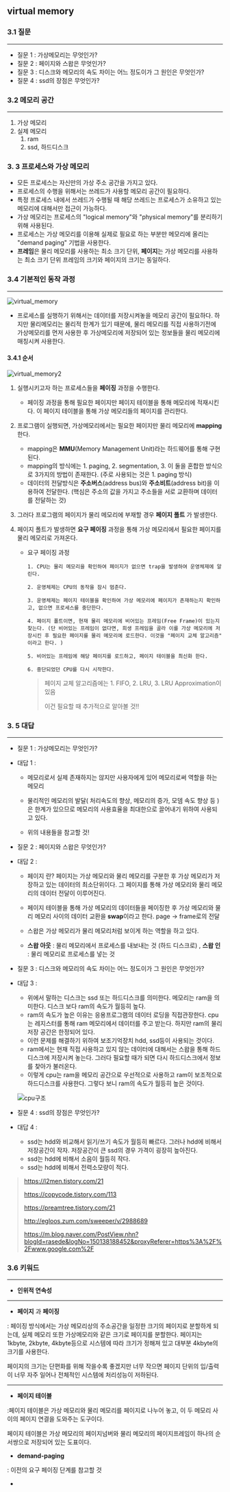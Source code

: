 ## virtual memory



### 3.1 질문

------

- 질문 1 : 가상메모리는 무엇인가? 
- 질문 2 : 페이지와 스왑은 무엇인가? 
- 질문 3 : 디스크와 메모리의 속도 차이는 어느 정도이가 그 원인은 무엇인가? 
- 질문 4 :  ssd의 장점은 무엇인가? 



### 3.2 메모리 공간

---

1. 가상 메모리 
2. 실제 메모리 
   1. ram 
   2. ssd, 하드디스크

### 3. 3 프로세스와 가상 메모리 

* 모든 프로세스는 자신만의 가상 주소 공간을 가지고 있다. 
* 프로세스의 수행을 위해서는 쓰레드가 사용할 메모리 공간이 필요하다. 
* 특정 프로세스 내에서 쓰레드가 수행될 때 해당 쓰레드는 프로세스가 소유하고 있는 메모리에 대해서만 접근이 가능하다. 
* 가상 메모리는 프로세스의 "logical memory"와 "physical memory"를 분리하기 위해 사용된다. 
* 프로세스는 가상 메모리를 이용해 실제로 필요로 하는 부분만 메모리에 올리는 "demand paging" 기법을 사용한다. 
* **프레임**은 물리 메모리를 사용하는 최소 크기 단위, **페이지**는 가상 메모리를 사용하는 최소 크기 단위  프레임의 크기와 페이지의 크기는 동일하다.



### 3.4 기본적인 동작 과정

---



![virtual_memory](img\virtual_memory.png)

* 프로세스를 실행하기 위해서는 데이터를 저장시켜놓을 메모리 공간이 필요하다. 하지만 물리메모리는 물리적 한계가 있기 때문에, 물리 메모리를 직접 사용하기전에 가상메모리를 먼저 사용한 후 가상메모리에 저장되어 있는 정보들을 물리 메모리에 매칭시켜 사용한다. 



#### 3.4.1 순서 

![virtual_memory2](img\virtual_memory2.png)

1. 실행시키고자 하는 프로세스들을 **페이징** 과정을 수행한다. 

   * 페이징 과정을 통해 필요한 페이지만 페이지 테이블을 통해 메모리에 적재시킨다. 이 페이지 테이블을 통해 가상 메모리들의 페이지를 관리한다. 

2. 프로그램이 실행되면, 가상메모리에서는 필요한 페이지만 물리 메모리에 **mapping** 한다. 

   * mapping은 **MMU**(Memory Management Unit)라는 하드웨어를 통해 구현된다. 
   * mapping의 방식에는 1. paging, 2. segmentation, 3. 이 둘을 혼합한 방식으로 3가지의 방법이 존재한다. (주로 사용되는 것은 1. paging 방식)
   * 데이터의 전달방식은 **주소버스**(address bus)와 **주소비트**(address bit)을 이용하여 전달한다. (핵심은 주소의 값을 가지고 주소들을 서로 교환하며 데이터를 전달하는 것)

3. 그러다 프로그램의 페이지가 물리 메모리에 부재할 경우 **페이지 폴트** 가 발생한다. 

4. 페이지 폴트가 발생하면 **요구 페이징** 과정을 통해 가상 메모리에서 필요한 페이지를 물리 메모리로 가져온다. 

   * 요구 페이징 과정 

     ```
     1. CPU는 물리 메모리을 확인하여 페이지가 없으면 trap을 발생하여 운영체제에 알린다.
     
     2. 운영체제는 CPU의 동작을 잠시 멈춘다.
     
     3. 운영체제는 페이지 테이블을 확인하여 가상 메모리에 페이지가 존재하는지 확인하고, 없으면 프로세스를 중단한다.
     
     4. 페이지 폴트이면, 현재 물리 메모리에 비어있는 프레임(Free Frame)이 있는지 찾는다. (단 비어있는 프레임이 없다면, 희생 프레임을 골라 이를 가상 메모리에 저장시킨 후 필요한 페이지를 물리 메모리에 로드한다. 이것을 "페이지 교체 알고리즘" 이라고 한다. )
     
     5. 비어있는 프레임에 해당 페이지를 로드하고, 페이지 테이블을 최신화 한다.
     
     6. 중단되었던 CPU를 다시 시작한다. 
     ```

     > 페이지 교체 알고리즘에는 1. FIFO, 2. LRU, 3. LRU Approximation이 있음 
     >
     > 이건 필요할 때 추가적으로 알아볼 것!!

   

### 3. 5 대답

------

- 질문 1 : 가상메모리는 무엇인가? 

- 대답 1 :  

  - 메모리로서 실제 존재하지는 않지만 사용자에게 있어 메모리로써 역할을 하는 메모리 

  - 물리적인 메모리의 발달( 처리속도의 향상, 메모리의 증가, 모뎀 속도 향상 등 ) 은 한계가 있으므로 메모리의 사용효율을 최대한으로  끌어내기 위하여 사용되고 있다. 

  - 위의 내용들을 참고할 것! 

    

- 질문 2 : 페이지와 스왑은 무엇인가?

- 대답 2 :

  - 페이지 란? 페이지는 가상 메모리와 물리 메모리를 구분한 후 가상 메모리가 저장하고 있는 데이터의 최소단위이다. 그 페이지를 통해 가상 메모리와 물리 메모리의 데이터 전달이 이루어진다. 

  - 페이지 테이블을 통해 가상 메모리의 데이터들을 페이징한 후 가상 메모리와 물리 메모리 사이의 데이터 교환을 **swap**이라고 한다. page -> frame로의 전달  

  - 스왑은 가상 메모리가 물리 메모리처럼 보이게 하는 역할을 하고 있다. 

  - **스왑 아웃** : 물리 메모리에서 프로세스를 내보내는 것 (하드 디스크로) , **스왑 인** : 물리 메모리로 프로세스를 넣는 것

    

- 질문 3 : 디스크와 메모리의 속도 차이는 어느 정도이가 그 원인은 무엇인가?

- 대답 3 : 

  - 위에서 말하는 디스크는 ssd 또는 하드디스크를 의미한다. 메모리는 ram을 의미한다. 디스크 보다 ram의 속도가 월등히 높다. 
  - ram의 속도가 높은 이유는 응용프로그램의 데이터 로딩을 직접관장한다. cpu는 레지스터를 통해 ram 메모리에서 데이터를 주고 받는다. 하지만 ram의 물리 저장 공간은 한정되어 있다. 
  - 이런 문제를 해결하기 위하여 보조기억장치 hdd, ssd등이 사용되는 것이다. 
  - ram에서는 현재 직접 사용하고 있지 않는 데이터에 대해서는 스왑을 통해 하드디스크에 저장시켜 놓는다. 그러다 필요할 때가 되면 다시 하드디스크에서 정보를 찾아가 불러온다. 
  - 이렇게 cpu는 ram을 메모리 공간으로 우선적으로 사용하고 ram이 보조적으로 하드디스크를 사용한다. 그렇다 보니 ram의 속도가 월등히 높은 것이다. 

  ![cpu구조](https://github.com/gwonii/in_thethelab/blob/master/SoftwareBasic/img/cpu구조.jpg)

  

- 질문 4 : ssd의 장점은 무엇인가?

- 대답 4 : 

  - ssd는 hdd와 비교해서 읽기/쓰기 속도가 월등히 빠르다. 그러나 hdd에 비해서 저장공간이 작자. 저장공간이 큰 ssd의 경우 가격이 굉장히 높아진다.
  - ssd는 hdd에 비해서 소음이 월등히 작다. 
  - ssd는 hdd에 비해서 전력소모량이 적다. 







> <https://l2men.tistory.com/21> 
>
> <https://copycode.tistory.com/113>
>
> <https://preamtree.tistory.com/21>
>
> <http://egloos.zum.com/sweeper/v/2988689>
>
> <https://m.blog.naver.com/PostView.nhn?blogId=rasede&logNo=150138188452&proxyReferer=https%3A%2F%2Fwww.google.com%2F>



### 3.6 키워드

---

* **인위적 연속성**

---

* **페이지** 과 **페이징**

: 페이징 방식에서는 가상 메모리상의 주소공간을 일정한 크기의 페이지로 분할하게 되는데, 실제 메모리 또한 가상메모리와 같은 크기로 페이지를 분할한다. 페이지는 1kbyte, 2kbyte, 4kbyte등으로 시스템에 따라 크기가 정해져 있고 대부분 4kbyte의 크기를 사용한다. 

페이지의 크기는 단편화를 위해 작을수록 좋겠지만 너무 작으면 페이지 단위의 입/출력이 너무 자주 일어나 전체적인 시스템에 처리성능이 저하된다. 

---

* **페이지 테이블**

:페이지 테이블은 가상 메모리와 물리 메모리를 페이지로 나누어 놓고, 이 두 메모리 사이의 페이지 연결을 도와주는 도구이다. 

페이지 테이블은 가상 메모리의 페이지넘버와 물리 메모리의 페이지프레임이 하나의 순서쌍으로 저장되어 있는 도표이다. 

* **demand-paging**

: 이전의 요구 페이징 단계를 참고할 것

* 

  